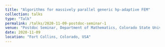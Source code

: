 ```yaml
---
title: "Algorithms for massively parallel generic hp-adaptive FEM"
collection: talks
type: "Talk"
permalink: /talks/2020-11-09-postdoc-seminar-1
venue: "Postdoc Seminar, Department of Mathematics, Colorado State University"
date: 2020-11-09
location: "Fort Collins, Colorado, USA"
---
```

